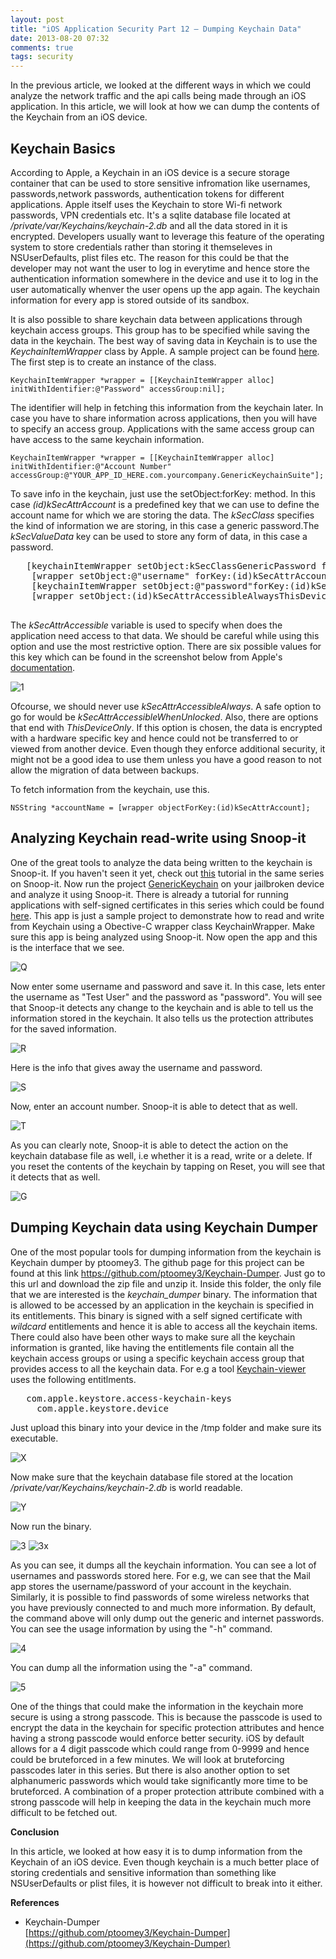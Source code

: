 ```yaml
---
layout: post
title: "iOS Application Security Part 12 – Dumping Keychain Data"
date: 2013-08-20 07:32
comments: true
tags: security
---
```


In the previous article, we looked at the different ways in which we could analyze the network traffic and the api calls being made through an iOS application. In this article, we will look at how we can dump the contents of the Keychain from an iOS device.

## Keychain Basics

According to Apple, a Keychain in an iOS device is a secure storage container that can be used to store sensitive infromation like usernames, passwords,network passwords, authentication tokens for different applications. Apple itself uses the Keychain to store Wi-fi network passwords, VPN credentials etc. It's a sqlite database file located at _/private/var/Keychains/keychain-2.db_ and all the data stored in it is encrypted. Developers usually want to leverage this feature of the operating system to store credentials rather than storing it themseleves in NSUserDefaults, plist files etc. The reason for this could be that the developer may not want the user to log in everytime and hence store the authentication information somewhere in the device and use it to log in the user automatically whenver the user opens up the app again. The keychain information for every app is stored outside of its sandbox.

<!-- more -->

It is also possible to share keychain data between applications through keychain access groups. This group has to be specified while saving the data in the keychain. The best way of saving data in Keychain is to use the _KeychainItemWrapper_ class by Apple. A sample project can be found [here](http://developer.apple.com/library/ios/#samplecode/GenericKeychain/Listings/Classes_KeychainItemWrapper_h.html). The first step is to create an instance of the class.

`KeychainItemWrapper *wrapper = [[KeychainItemWrapper alloc] initWithIdentifier:@"Password" accessGroup:nil];`

The identifier will help in fetching this information from the keychain later. In case you have to share information across applications, then you will have to specify an access group. Applications with the same access group can have access to the same keychain information.

`KeychainItemWrapper *wrapper = [[KeychainItemWrapper alloc] initWithIdentifier:@"Account Number" accessGroup:@"YOUR_APP_ID_HERE.com.yourcompany.GenericKeychainSuite"];`

To save info in the keychain, just use the setObject:forKey: method. In this case _(id)kSecAttrAccount_ is a predefined key that we can use to define the account name for which we are storing the data. The _kSecClass_ specifies the kind of information we are storing, in this case a generic password.The _kSecValueData_ key can be used to store any form of data, in this case a password.

<pre>	[keychainItemWrapper setObject:kSecClassGenericPassword forKey:(id)kSecClass];
	[wrapper setObject:@"username" forKey:(id)kSecAttrAccount];
	[keychainItemWrapper setObject:@"password"forKey:(id)kSecValueData];
	[wrapper setObject:(id)kSecAttrAccessibleAlwaysThisDeviceOnly forKey:(id)kSecAttrAccessible];

</pre>

The _kSecAttrAccessible_ variable is used to specify when does the application need access to that data. We should be careful while using this option and use the most restrictive option. There are six possible values for this key which can be found in the screenshot below from Apple's [documentation](http://developer.apple.com/library/mac/#documentation/Security/Conceptual/keychainServConcepts/iPhoneTasks/iPhoneTasks.html#//apple_ref/doc/uid/TP30000897-CH208-SW1).

![1]( /images/posts/ios12/1.png)

Ofcourse, we should never use _kSecAttrAccessibleAlways_. A safe option to go for would be _kSecAttrAccessibleWhenUnlocked_. Also, there are options that end with _ThisDeviceOnly_. If this option is chosen, the data is encrypted with a hardware specific key and hence could not be transferred to or viewed from another device. Even though they enforce additional security, it might not be a good idea to use them unless you have a good reason to not allow the migration of data between backups.

To fetch information from the keychain, use this.

`NSString *accountName = [wrapper objectForKey:(id)kSecAttrAccount];`

## Analyzing Keychain read-write using Snoop-it

One of the great tools to analyze the data being written to the keychain is Snoop-it. If you haven't seen it yet, check out [this](http://resources.infosecinstitute.com/ios-application-security-part-9-analyzing-security-of-ios-applications-using-snoop-it/) tutorial in the same series on Snoop-it. Now run the project [GenericKeychain](http://developer.apple.com/library/ios/#samplecode/GenericKeychain/Introduction/Intro.html) on your jailbroken device and analyze it using Snoop-it. There is already a tutorial for running applications with self-signed certificates in this series which could be found [here](http://resources.infosecinstitute.com/ios-application-security-part-7-installing-and-running-custom-applications-on-device-without-a-registered-developer-account/). This app is just a sample project to demonstrate how to read and write from Keychain using a Obective-C wrapper class KeychainWrapper. Make sure this app is being analyzed using Snoop-it. Now open the app and this is the interface that we see.

![Q]( /images/posts/ios12/q.PNG)

Now enter some username and password and save it. In this case, lets enter the username as "Test User" and the password as "password". You will see that Snoop-it detects any change to the keychain and is able to tell us the information stored in the keychain. It also tells us the protection attributes for the saved information.

![R]( /images/posts/ios12/r.png)

Here is the info that gives away the username and password.

![S]( /images/posts/ios12/s.png)

Now, enter an account number. Snoop-it is able to detect that as well.

![T]( /images/posts/ios12/t.png)

As you can clearly note, Snoop-it is able to detect the action on the keychain database file as well, i.e whether it is a read, write or a delete. If you reset the contents of the keychain by tapping on Reset, you will see that it detects that as well.

![G]( /images/posts/ios12/g.png)

## Dumping Keychain data using Keychain Dumper

One of the most popular tools for dumping information from the keychain is Keychain dumper by ptoomey3\. The github page for this project can be found at this link https://github.com/ptoomey3/Keychain-Dumper. Just go to this url and download the zip file and unzip it. Inside this folder, the only file that we are interested is the _keychain_dumper_ binary. The information that is allowed to be accessed by an application in the keychain is specified in its entitlements. This binary is signed with a self signed certificate with _wildcard_ entitlements and hence it is able to access all the keychain items. There could also have been other ways to make sure all the keychain information is granted, like having the entitlements file contain all the keychain access groups or using a specific keychain access group that provides access to all the keychain data. For e.g a tool [Keychain-viewer](https://code.google.com/p/iphone-dataprotection/wiki/KeychainViewer) uses the following entitlments.

<pre>	<key>com.apple.keystore.access-keychain-keys</key>
	 <true><key>com.apple.keystore.device</key></true></pre>

Just upload this binary into your device in the /tmp folder and make sure its executable.

![X]( /images/posts/ios12/x.png)

Now make sure that the keychain database file stored at the location _/private/var/Keychains/keychain-2.db_ is world readable.

![Y]( /images/posts/ios12/y.png)

Now run the binary.

![3]( /images/posts/ios12/3.png) ![3x]( /images/posts/ios12/3x.png)

As you can see, it dumps all the keychain information. You can see a lot of usernames and passwords stored here. For e.g, we can see that the Mail app stores the username/password of your account in the keychain. Similarly, it is possible to find passwords of some wireless networks that you have previously connected to and much more information. By default, the command above will only dump out the generic and internet passwords. You can see the usage information by using the "-h" command.

![4]( /images/posts/ios12/4.png)

You can dump all the information using the "-a" command.

![5]( /images/posts/ios12/5.png)

One of the things that could make the information in the keychain more secure is using a strong passcode. This is because the passcode is used to encrypt the data in the keychain for specific protection attributes and hence having a strong passcode would enforce better security. iOS by default allows for a 4 digit passcode which could range from 0-9999 and hence could be bruteforced in a few minutes. We will look at bruteforcing passcodes later in this series. But there is also another option to set alphanumeric passwords which would take significantly more time to be bruteforced. A combination of a proper protection attribute combined with a strong passcode will help in keeping the data in the keychain much more difficult to be fetched out.

**Conclusion**

In this article, we looked at how easy it is to dump information from the Keychain of an iOS device. Even though keychain is a much better place of storing credentials and sensitive information than something like NSUserDefaults or plist files, it is however not difficult to break into it either.

**References**

*   Keychain-Dumper  
    [https://github.com/ptoomey3/Keychain-Dumper](https://github.com/ptoomey3/Keychain-Dumper)
